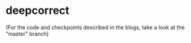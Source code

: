 # deepcorrect

(For the code and checkpoints described in the blogs, take a look at the "master" branch)
